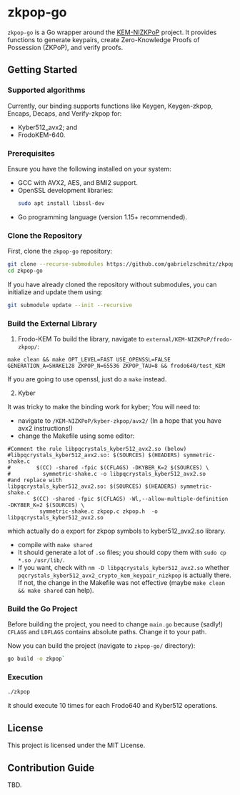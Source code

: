 # zkpop-go

`zkpop-go` is a Go wrapper around the 
[KEM-NIZKPoP](https://github.com/Chair-for-Security-Engineering/KEM-NIZKPoP)
project. It provides functions to generate keypairs, create Zero-Knowledge
Proofs of Possession (ZKPoP), and verify proofs.

## Getting Started

### Supported algorithms

Currently, our binding supports functions like Keygen, Keygen-zkpop, Encaps, Decaps, and Verify-zkpop for:
- Kyber512_avx2; and
- FrodoKEM-640.

### Prerequisites

Ensure you have the following installed on your system:
- GCC with AVX2, AES, and BMI2 support.
- OpenSSL development libraries:
  ```bash
  sudo apt install libssl-dev
  ```
- Go programming language (version 1.15+ recommended).

### Clone the Repository

First, clone the `zkpop-go` repository:

```bash
git clone --recurse-submodules https://github.com/gabrielzschmitz/zkpop-go.git
cd zkpop-go
```

If you have already cloned the repository without submodules, you can initialize and update them using:

```bash
git submodule update --init --recursive
```

### Build the External Library

1. Frodo-KEM
To build the library, navigate to `external/KEM-NIZKPoP/frodo-zkpop/`:

`make clean && make OPT_LEVEL=FAST USE_OPENSSL=FALSE GENERATION_A=SHAKE128 ZKPOP_N=65536 ZKPOP_TAU=8 && frodo640/test_KEM`

If you are going to use openssl, just do a `make` instead.

2. Kyber

It was tricky to make the binding work for kyber; You will need to:

- navigate to `/KEM-NIZKPoP/kyber-zkpop/avx2/` (In a hope that you have avx2 instructions!)
- change the Makefile using some editor:
```
#Comment the rule libpqcrystals_kyber512_avx2.so (below)
#libpqcrystals_kyber512_avx2.so: $(SOURCES) $(HEADERS) symmetric-shake.c
#        $(CC) -shared -fpic $(CFLAGS) -DKYBER_K=2 $(SOURCES) \
#          symmetric-shake.c -o libpqcrystals_kyber512_avx2.so
#and replace with
libpqcrystals_kyber512_avx2.so: $(SOURCES) $(HEADERS) symmetric-shake.c
        $(CC) -shared -fpic $(CFLAGS) -Wl,--allow-multiple-definition -DKYBER_K=2 $(SOURCES) \
          symmetric-shake.c zkpop.c zkpop.h  -o libpqcrystals_kyber512_avx2.so 

```
which actually do a export for zkpop symbols to kyber512_avx2.so library.
- compile with `make shared`
- It should generate a lot of `.so` files; you should copy them with `sudo cp *.so /usr/lib/`.
- If you want, check with `nm -D libpqcrystals_kyber512_avx2.so` whether `pqcrystals_kyber512_avx2_crypto_kem_keypair_nizkpop` is actually there. If not, the change in the Makefile was not effective (maybe `make clean && make shared`  can help).


### Build the Go Project

Before building the project, you need to change `main.go` because (sadly!) `CFLAGS` and `LDFLAGS` contains absolute paths. Change it to your path.

Now you can build the project (navigate to `zkpop-go/` directory):

```bash
go build -o zkpop`
```

### Execution

```bash
./zkpop
```

it should execute 10 times for each Frodo640 and Kyber512 operations.


## License

This project is licensed under the MIT License.


## Contribution Guide

TBD.

